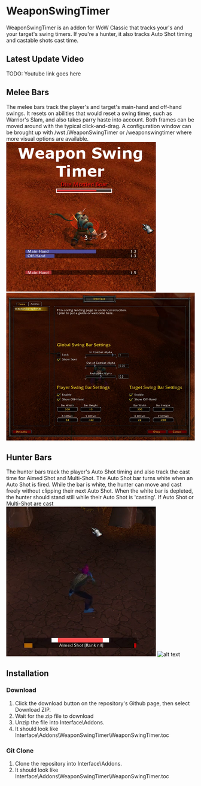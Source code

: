 # WeaponSwingTimer
WeaponSwingTimer is an addon for WoW Classic that tracks your's and your target's swing timers. If you're a hunter, it also tracks Auto Shot timing and castable shots cast time.

## Latest Update Video
TODO: Youtube link goes here

## Melee Bars
The melee bars track the player's and target's main-hand and off-hand swings. It resets on abilities that would reset a swing timer, such as Warrior's Slam, and also takes parry haste into account. Both frames can be moved around with the typical click-and-drag. A configuration window can be brought up with /wst /WeaponSwingTimer or /weaponswingtimer where more visual options are available.
![alt text](Images/CurseImage.png)
![alt text](Images/ConfigWindow.png)

## Hunter Bars
The hunter bars track the player's Auto Shot timing and also track the cast time for Aimed Shot and Multi-Shot. The Auto Shot bar turns white when an Auto Shot is fired. While the bar is white, the hunter can move and cast freely without clipping their next Auto Shot. When the white bar is depleted, the hunter should stand still while their Auto Shot is 'casting'. If Auto Shot or Multi-Shot are cast
![alt text](Images/HunterBar.png)
![alt text](Images/HunterConfig.png)

## Installation
### Download
1. Click the download button on the repository's Github page, then select Download ZIP.
2. Wait for the zip file to download
3. Unzip the file into Interface\Addons.
4. It should look like Interface\Addons\WeaponSwingTimer\WeaponSwingTimer.toc
### Git Clone
1. Clone the repository into Interface\Addons.
2. It should look like Interface\Addons\WeaponSwingTimer\WeaponSwingTimer.toc
